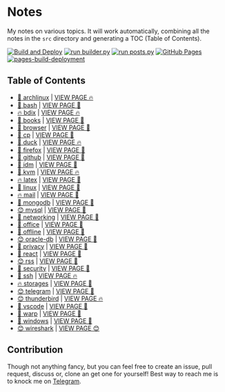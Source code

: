 # Notes

My notes on various topics. It will work automatically, combining all the notes in the `src` directory and generating a TOC (Table of Contents).

[![Build and Deploy](https://github.com/SharafatKarim/notes/actions/workflows/action.yml/badge.svg)](https://github.com/SharafatKarim/notes/actions/workflows/action.yml)
[![run builder.py](https://github.com/SharafatKarim/notes/actions/workflows/action.yml/badge.svg)](https://github.com/SharafatKarim/notes/actions/workflows/action.yml)
[![run posts.py](https://github.com/SharafatKarim/notes/actions/workflows/posts.yml/badge.svg)](https://github.com/SharafatKarim/notes/actions/workflows/posts.yml)
[![GitHub Pages](https://github.com/SharafatKarim/notes/actions/workflows/gh-pages.yml/badge.svg)](https://github.com/SharafatKarim/notes/actions/workflows/gh-pages.yml)
[![pages-build-deployment](https://github.com/SharafatKarim/notes/actions/workflows/pages/pages-build-deployment/badge.svg)](https://github.com/SharafatKarim/notes/actions/workflows/pages/pages-build-deployment)


## Table of Contents

- [🍕 archlinux](src/archlinux.md) | <a href='https://sharafat.is-a.dev/notes/archlinux' target='_blank'>VIEW PAGE 🔥</a>
- [🤖 bash](src/bash.md) | <a href='https://sharafat.is-a.dev/notes/bash' target='_blank'>VIEW PAGE 🍕</a>
- [🔥 bdix](src/bdix.md) | <a href='https://sharafat.is-a.dev/notes/bdix' target='_blank'>VIEW PAGE 🔥</a>
- [🌈 books](src/books.md) | <a href='https://sharafat.is-a.dev/notes/books' target='_blank'>VIEW PAGE 👾</a>
- [👾 browser](src/browser.md) | <a href='https://sharafat.is-a.dev/notes/browser' target='_blank'>VIEW PAGE 🎉</a>
- [🤖 cp](src/cp.md) | <a href='https://sharafat.is-a.dev/notes/cp' target='_blank'>VIEW PAGE 🚀</a>
- [🤖 duck](src/duck.md) | <a href='https://sharafat.is-a.dev/notes/duck' target='_blank'>VIEW PAGE 🔥</a>
- [👾 firefox](src/firefox.md) | <a href='https://sharafat.is-a.dev/notes/firefox' target='_blank'>VIEW PAGE 🍕</a>
- [🚀 github](src/github.md) | <a href='https://sharafat.is-a.dev/notes/github' target='_blank'>VIEW PAGE 🚀</a>
- [🤖 idm](src/idm.md) | <a href='https://sharafat.is-a.dev/notes/idm' target='_blank'>VIEW PAGE 🎉</a>
- [👾 kvm](src/kvm.md) | <a href='https://sharafat.is-a.dev/notes/kvm' target='_blank'>VIEW PAGE 🔥</a>
- [🔥 latex](src/latex.md) | <a href='https://sharafat.is-a.dev/notes/latex' target='_blank'>VIEW PAGE 🍕</a>
- [🌟 linux](src/linux.md) | <a href='https://sharafat.is-a.dev/notes/linux' target='_blank'>VIEW PAGE 🎸</a>
- [🔥 mail](src/mail.md) | <a href='https://sharafat.is-a.dev/notes/mail' target='_blank'>VIEW PAGE 🎸</a>
- [🚀 mongodb](src/mongodb.md) | <a href='https://sharafat.is-a.dev/notes/mongodb' target='_blank'>VIEW PAGE 🎸</a>
- [😊 mysql](src/mysql.md) | <a href='https://sharafat.is-a.dev/notes/mysql' target='_blank'>VIEW PAGE 🌈</a>
- [🌟 networking](src/networking.md) | <a href='https://sharafat.is-a.dev/notes/networking' target='_blank'>VIEW PAGE 👾</a>
- [🌟 office](src/office.md) | <a href='https://sharafat.is-a.dev/notes/office' target='_blank'>VIEW PAGE 🍕</a>
- [🍕 offline](src/offline.md) | <a href='https://sharafat.is-a.dev/notes/offline' target='_blank'>VIEW PAGE 🚀</a>
- [😊 oracle-db](src/oracle-db.md) | <a href='https://sharafat.is-a.dev/notes/oracle-db' target='_blank'>VIEW PAGE 🍕</a>
- [👾 privacy](src/privacy.md) | <a href='https://sharafat.is-a.dev/notes/privacy' target='_blank'>VIEW PAGE 🚀</a>
- [🤖 react](src/react.md) | <a href='https://sharafat.is-a.dev/notes/react' target='_blank'>VIEW PAGE 🍕</a>
- [😊 rss](src/rss.md) | <a href='https://sharafat.is-a.dev/notes/rss' target='_blank'>VIEW PAGE 🎉</a>
- [🌈 security](src/security.md) | <a href='https://sharafat.is-a.dev/notes/security' target='_blank'>VIEW PAGE 🍕</a>
- [🚀 ssh](src/ssh.md) | <a href='https://sharafat.is-a.dev/notes/ssh' target='_blank'>VIEW PAGE 🔥</a>
- [🔥 storages](src/storages.md) | <a href='https://sharafat.is-a.dev/notes/storages' target='_blank'>VIEW PAGE 🚀</a>
- [😊 telegram](src/telegram.md) | <a href='https://sharafat.is-a.dev/notes/telegram' target='_blank'>VIEW PAGE 🍕</a>
- [😊 thunderbird](src/thunderbird.md) | <a href='https://sharafat.is-a.dev/notes/thunderbird' target='_blank'>VIEW PAGE 🔥</a>
- [🎉 vscode](src/vscode.md) | <a href='https://sharafat.is-a.dev/notes/vscode' target='_blank'>VIEW PAGE 🎸</a>
- [🌟 warp](src/warp.md) | <a href='https://sharafat.is-a.dev/notes/warp' target='_blank'>VIEW PAGE 🚀</a>
- [🍕 windows](src/windows.md) | <a href='https://sharafat.is-a.dev/notes/windows' target='_blank'>VIEW PAGE 🌟</a>
- [😊 wireshark](src/wireshark.md) | <a href='https://sharafat.is-a.dev/notes/wireshark' target='_blank'>VIEW PAGE 😊</a>

## Contribution

Though not anything fancy, but you can feel free to create an issue, pull request, discuss or, clone an get one for yourself!
Best way to reach me is to knock me on [Telegram](https://t.me/SharafatKarim).

